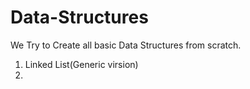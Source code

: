 # Data-Structures
We Try to Create all basic Data Structures from scratch.
1. Linked List(Generic virsion) 
1.
